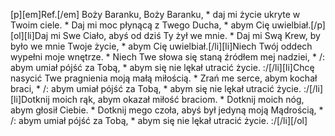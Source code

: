 [p][em]Ref.[/em] Boży Baranku, Boży Baranku, * daj mi życie ukryte w Twoim ciele. * Daj mi moc płynącą z Twego Ducha, * abym Cię uwielbiał.[/p][ol][li]Daj mi Swe Ciało, abyś od dziś Ty żył we mnie. * Daj mi Swą Krew, by było we mnie Twoje życie, * abym Cię uwielbiał.[/li][li]Niech Twój oddech wypełni moje wnętrze. * Niech Twe słowa się staną źródłem mej nadziei, * /: abym umiał pójść za Tobą, * abym się nie lękał utracić życie. :/[/li][li]Chcę nasycić Twe pragnienia moją małą miłością. * Zrań me serce, abym kochał braci, * /: abym umiał pójść za Tobą, * abym się nie lękał utracić życie. :/[/li][li]Dotknij moich rąk, abym okazał miłość braciom. * Dotknij moich nóg, abym głosił Ciebie. * Dotknij mego czoła, abyś był jedyną moją Mądrością, * /: abym umiał pójść za Tobą, * abym się nie lękał utracić życie. :/[/li][/ol]